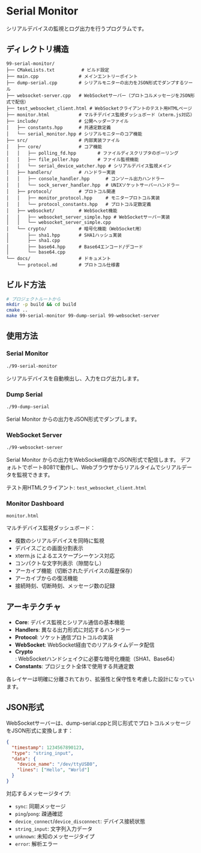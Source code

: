 # Serial Monitor

シリアルデバイスの監視とログ出力を行うプログラムです。

## ディレクトリ構造

```
99-serial-monitor/
├── CMakeLists.txt          # ビルド設定
├── main.cpp               # メインエントリーポイント
├── dump-serial.cpp        # シリアルモニターの出力をJSON形式でダンプするツール
├── websocket-server.cpp   # WebSocketサーバー（プロトコルメッセージをJSON形式で配信）
├── test_websocket_client.html # WebSocketクライアントのテスト用HTMLページ
├── monitor.html           # マルチデバイス監視ダッシュボード（xterm.js対応）
├── include/               # 公開ヘッダーファイル
│   ├── constants.hpp      # 共通定数定義
│   └── serial_monitor.hpp # シリアルモニターのコア機能
├── src/                   # 内部実装ファイル
│   ├── core/              # コア機能
│   │   ├── polling_fd.hpp        # ファイルディスクリプタのポーリング
│   │   ├── file_poller.hpp       # ファイル監視機能
│   │   └── serial_device_watcher.hpp # シリアルデバイス監視メイン
│   ├── handlers/          # ハンドラー実装
│   │   ├── console_handler.hpp      # コンソール出力ハンドラー
│   │   └── sock_server_handler.hpp  # UNIXソケットサーバーハンドラー
│   ├── protocol/          # プロトコル関連
│   │   ├── monitor_protocol.hpp     # モニタープロトコル実装
│   │   └── protocol_constants.hpp   # プロトコル定数定義
│   ├── websocket/         # WebSocket機能
│   │   ├── websocket_server_simple.hpp # WebSocketサーバー実装
│   │   └── websocket_server_simple.cpp
│   └── crypto/            # 暗号化機能（WebSocket用）
│       ├── sha1.hpp       # SHA1ハッシュ実装
│       ├── sha1.cpp
│       ├── base64.hpp     # Base64エンコード/デコード
│       └── base64.cpp
└── docs/                  # ドキュメント
    └── protocol.md        # プロトコル仕様書
```

## ビルド方法

```bash
# プロジェクトルートから
mkdir -p build && cd build
cmake ..
make 99-serial-monitor 99-dump-serial 99-websocket-server
```

## 使用方法

### Serial Monitor

```bash
./99-serial-monitor
```

シリアルデバイスを自動検出し、入力をログ出力します。

### Dump Serial

```bash
./99-dump-serial
```

Serial Monitor からの出力をJSON形式でダンプします。

### WebSocket Server

```bash
./99-websocket-server
```

Serial Monitor からの出力をWebSocket経由でJSON形式で配信します。
デフォルトでポート8081で動作し、Webブラウザからリアルタイムでシリアルデータを監視できます。

テスト用HTMLクライアント: `test_websocket_client.html`

### Monitor Dashboard

```
monitor.html
```

マルチデバイス監視ダッシュボード：
- 複数のシリアルデバイスを同時に監視
- デバイスごとの画面分割表示
- xterm.js によるエスケープシーケンス対応
- コンパクトな文字列表示（隙間なし）
- アーカイブ機能（切断されたデバイスの履歴保存）
- アーカイブからの復活機能
- 接続時刻、切断時刻、メッセージ数の記録

## アーキテクチャ

- **Core**: デバイス監視とシリアル通信の基本機能
- **Handlers**: 異なる出力形式に対応するハンドラー
- **Protocol**: ソケット通信プロトコルの実装
- **WebSocket**: WebSocket経由でのリアルタイムデータ配信
- **Crypto**: WebSocketハンドシェイクに必要な暗号化機能（SHA1、Base64）
- **Constants**: プロジェクト全体で使用する共通定数

各レイヤーは明確に分離されており、拡張性と保守性を考慮した設計になっています。

## JSON形式

WebSocketサーバーは、dump-serial.cppと同じ形式でプロトコルメッセージをJSON形式に変換します：

```json
{
  "timestamp": 1234567890123,
  "type": "string_input",
  "data": {
    "device_name": "/dev/ttyUSB0",
    "lines": ["Hello", "World"]
  }
}
```

対応するメッセージタイプ:
- `sync`: 同期メッセージ
- `ping`/`pong`: 疎通確認
- `device_connect`/`device_disconnect`: デバイス接続状態
- `string_input`: 文字列入力データ
- `unknown`: 未知のメッセージタイプ
- `error`: 解析エラー
